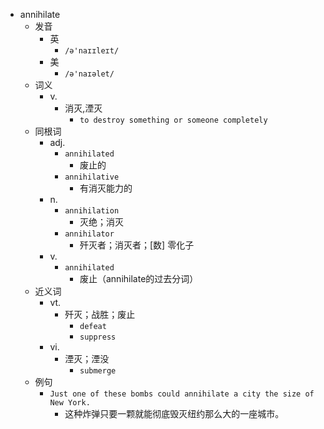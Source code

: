 - annihilate
  - 发音
    - 英
      - `/ə'naɪɪleɪt/`
    - 美
      - `/ə'naɪəlet/`
  - 词义
    - v.
      - 消灭,湮灭
        - `to destroy something or someone completely`
  - 同根词
    - adj.
      - `annihilated`
        - 废止的
      - `annihilative`
        - 有消灭能力的
    - n.
      - `annihilation`
        - 灭绝；消灭
      - `annihilator`
        - 歼灭者；消灭者；[数] 零化子
    - v.
      - `annihilated`
        - 废止（annihilate的过去分词）
  - 近义词
    - vt.
      - 歼灭；战胜；废止
        - `defeat`
        - `suppress`
    - vi.
      - 湮灭；湮没
        - `submerge`
  - 例句
    - `Just one of these bombs could annihilate a city the size of New York.`
      - 这种炸弹只要一颗就能彻底毁灭纽约那么大的一座城市。

